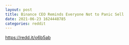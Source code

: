 ```yaml
--- 
layout: post 
title: Binance CEO Reminds Everyone Not to Panic Sell 
date: 2021-06-23 1624448785 
categories: reddit 
--- 
```

https://redd.it/o6b5ab
